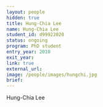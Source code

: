 ```yaml
---
layout: people
hidden: true
title: Hung-Chia Lee 
name: Hung-Chia Lee
student_id: d99922020
status: ongoing
program: PhD student
entry_year: 2010
exit_year: 
link: true
external_url: 
image: /people/images/hungchi.jpg
brief:
---
```


Hung-Chia Lee